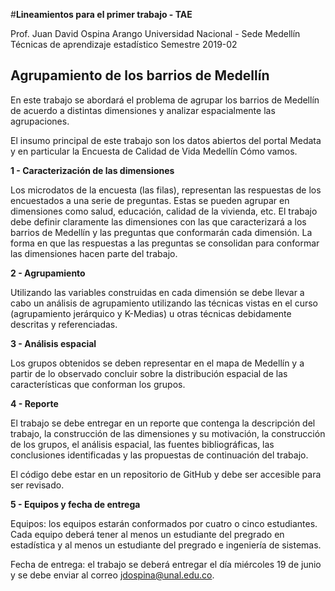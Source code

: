 #**Lineamientos para el primer trabajo - TAE**

Prof. Juan David Ospina Arango
Universidad Nacional - Sede Medellín
Técnicas de aprendizaje estadístico
Semestre 2019-02

## Agrupamiento de los barrios de Medellín
En este trabajo se abordará el problema de agrupar los barrios de Medellín de acuerdo a distintas dimensiones y analizar espacialmente las agrupaciones.

El insumo principal de este trabajo son los datos abiertos del portal Medata y en particular la Encuesta de Calidad de Vida Medellín Cómo vamos.

**1 - Caracterización de las dimensiones**

Los microdatos de la encuesta (las filas), representan las respuestas de los encuestados a una serie de preguntas. Estas se pueden agrupar en dimensiones como salud, educación, calidad de la vivienda, etc. El trabajo debe definir claramente las dimensiones con las que caracterizará a los barrios de Medellín y las preguntas que conformarán cada dimensión. La forma en que las respuestas a las preguntas se consolidan para conformar las dimensiones hacen parte del trabajo.

**2 - Agrupamiento**

Utilizando las variables construidas en cada dimensión se debe llevar a cabo un análisis de agrupamiento utilizando las técnicas vistas en el curso (agrupamiento jerárquico y K-Medias) u otras técnicas debidamente descritas y referenciadas.

**3 - Análisis espacial**

Los grupos obtenidos se deben representar en el mapa de Medellín y a partir de lo observado concluir sobre la distribución espacial de las características que conforman los grupos.

**4 - Reporte**

El trabajo se debe entregar en un reporte que contenga la descripción del trabajo, la construcción de las dimensiones y su motivación, la construcción de los grupos, el análisis espacial, las fuentes bibliográficas, las conclusiones identificadas y las propuestas de continuación del trabajo.

El código debe estar en un repositorio de GitHub y debe ser accesible para ser revisado.

**5 - Equipos y fecha de entrega**

Equipos: los equipos estarán conformados por cuatro o cinco estudiantes. Cada equipo deberá tener al menos un estudiante del pregrado en estadística y al menos un estudiante del pregrado e ingeniería de sistemas.

Fecha de entrega: el trabajo se deberá entregar el día miércoles 19 de junio y se debe enviar al correo jdospina@unal.edu.co.
